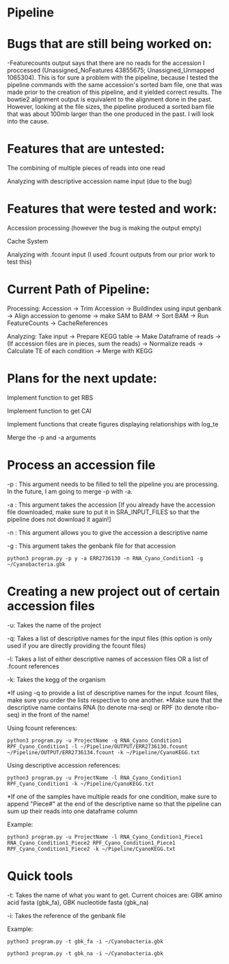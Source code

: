 # Pipeline


# Bugs that are still being worked on:
  -Featurecounts output says that there are no reads for the accession I proccessed (Unassigned_NoFeatures	43855675; Unassigned_Unmapped	1065304). This is for sure a problem with the pipeline, because I tested the pipeline commands with the same accession's sorted bam file, one that was made prior to the creation of this pipeline, and it yielded correct results. The bowtie2 alignment output is equivalent to the alignment done in the past. However, looking at the file sizes, the pipeline produced a sorted bam file that was about 100mb larger than the one produced in the past. I will look into the cause.

# Features that are untested:
The combining of multiple pieces of reads into one read

Analyzing with descriptive accession name input (due to the bug)
  
# Features that were tested and work:
Accession processing (however the bug is making the output empty)

Cache System

Analyzing with .fcount input (I used .fcount outputs from our prior work to test this)
  
# Current Path of Pipeline:
Processing: Accession -> Trim Accession -> BuildIndex using input genbank -> Align accession to genome -> make SAM to BAM -> Sort BAM -> Run FeatureCounts -> CacheReferences

Analyzing:
Take input -> Prepare KEGG table -> Make Dataframe of reads -> (If accession files are in pieces, sum the reads) -> Normalize reads -> Calculate TE of each condition -> Merge with KEGG

# Plans for the next update:
Implement function to get RBS 

Implement function to get CAI

Implement functions that create figures displaying relationships with log_te

Merge the -p and -a arguments




# Process an accession file

-p : This argument needs to be filled to tell the pipeline you are processing. In the future, I am going to merge -p with -a.

-a : This argument takes the accession [If you already have the accession file downloaded, make sure to put it in SRA_INPUT_FILES so that the pipeline does not download it again!]

-n : This argument allows you to give the accession a descriptive name

-g : This argument takes the genbank file for that accession

```
python3 program.py -p y -a ERR2736130 -n RNA_Cyano_Condition1 -g ~/Cyanobacteria.gbk
```

# Creating a new project out of certain accession files
-u: Takes the name of the project

-q: Takes a list of descriptive names for the input files (this option is only used if you are directly providing the fcount files)

-l: Takes a list of either descriptive names of accession files OR a list of .fcount references

-k: Takes the kegg of the organism

*If using -q to provide a list of descriptive names for the input .fcount files, make sure you order the lists respective to one another.
*Make sure that the descriptive name contains RNA (to denote rna-seq) or RPF (to denote ribo-seq) in the front of the name!

Using fcount references:

```
python3 program.py -u ProjectName -q RNA_Cyano_Condition1 RPF_Cyano_Condition1 -l ~/Pipeline/OUTPUT/ERR2736130.fcount ~/Pipeline/OUTPUT/ERR2736134.fcount -k ~/Pipeline/CyanoKEGG.txt
```

Using descriptive accession references:

```
python3 program.py -u ProjectName -l RNA_Cyano_Condition1 RPF_Cyano_Condition1 -k ~/Pipeline/CyanoKEGG.txt
```

*If one of the samples have multiple reads for one condition, make sure to append "Piece#" at the end of the descriptive name so that the pipeline can sum up their reads into one dataframe column

Example:

```
python3 program.py -u ProjectName -l RNA_Cyano_Condition1_Piece1 RNA_Cyano_Condition1_Piece2 RPF_Cyano_Condition1_Piece1 RPF_Cyano_Condition1_Piece2 -k ~/Pipeline/CyanoKEGG.txt
```

# Quick tools
-t: Takes the name of what you want to get. Current choices are: GBK amino acid fasta (gbk_fa), GBK nucleotide fasta (gbk_na)

-i: Takes the reference of the genbank file

Example:

```
python3 program.py -t gbk_fa -i ~/Cyanobacteria.gbk
```

```
python3 program.py -t gbk_na -i ~/Cyanobacteria.gbk
```
